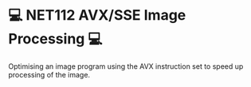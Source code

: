 # 💻 NET112 AVX/SSE Image Processing 💻
Optimising an image program using the AVX instruction set to speed up processing of the image.
